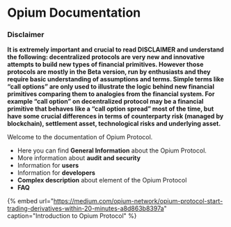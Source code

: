 # Opium Documentation

### Disclaimer

**It is extremely important and crucial to read DISCLAIMER and understand the following: decentralized protocols are very new and innovative attempts to build new types of financial primitives. However those protocols are mostly in the Beta version, run by enthusiasts and they require basic understanding of assumptions and terms. Simple terms like “call options” are only used to illustrate the logic behind new financial primitives comparing them to analogies from the financial system. For example “call option” on decentralized protocol may be a financial primitive that behaves like a “call option spread” most of the time, but have some crucial differences in terms of counterparty risk \(managed by blockchain\), settlement asset, technological risks and underlying asset.** 



Welcome to the documentation of Opium Protocol. 

* Here you can find **General Information** about the Opium Protocol.
* More information about **audit and security**
* Information for **users**
* Information for **developers** 
* **Complex description** about element of the Opium Protocol
* **FAQ**

{% embed url="https://medium.com/opium-network/opium-protocol-start-trading-derivatives-within-20-minutes-a8d863b8397a" caption="Introduction to Opium Protocol" %}

